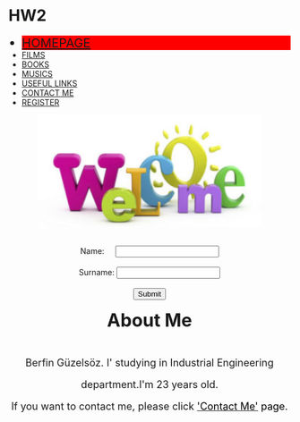 # HW2
<!DOCTYPE html>
<html>
<head>
<meta charset="UTF-8">
<title>My Web Site</title>
<meta name="viewport" content="width=device-width, initial-scale=1">
  <link rel="stylesheet" href="https://maxcdn.bootstrapcdn.com/bootstrap/4.0.0/css/bootstrap.min.css">
  <script src="https://ajax.googleapis.com/ajax/libs/jquery/3.3.1/jquery.min.js"></script>
  <script src="https://cdnjs.cloudflare.com/ajax/libs/popper.js/1.12.9/umd/popper.min.js"></script>
  <script src="https://maxcdn.bootstrapcdn.com/bootstrap/4.0.0/js/bootstrap.min.js"></script>
  <style> .active{
  font-size: 22px;
  background-color:red;
}
</style>
</head>
<body> 
<nav class="navbar navbar-expand-sm bg-dark navbar-dark">
  <ul class="navbar-nav">
	<li class="active nav-item"><a class="nav-link" href="index.htm">HOMEPAGE</a></li> 
	<li class="nav-item"><a class="nav-link" href="films.htm">FILMS</a></li>
	<li class="nav-item"><a class="nav-link" href="books.htm">BOOKS</a></li>
	<li class="nav-item"><a class="nav-link" href="musics.htm">MUSICS</a></li>
	<li class="nav-item"><a class="nav-link" href="usefullinks.htm">USEFUL LINKS</a></li>
	<li class="nav-item"><a class="nav-link" href="contactme.htm">CONTACT ME</a></li>
	<li class="nav-item"><a class="nav-link" href="registration.htm">REGISTER</a></li>
  </ul>
</nav><center>
<div class="container">

  <img src="welcome.jpg" class="img-thumbnail" border="0" width="400px" height="200px"><br>
  </div>
<br>
<form>  
Name:&nbsp;&nbsp;&nbsp;&nbsp;&nbsp;<input type="text" name="Name" required><br>
<br>Surname: <input type="text" name="Surname" required><br>
<br>
<input type="button" value="Submit"><br>
<br>
<b><font size="6">About Me</b>
<p><font size="4"> Berfin Güzelsöz. I' studying in Industrial Engineering department.I'm 23 years old. <br> If you want to contact me, please click <a href="contactme.htm"><font size="4" color="black">'Contact Me'</a> page.</p>
</center>
</form>
</body>
</html>
